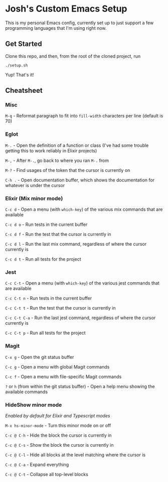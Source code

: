# Josh's Custom Emacs Setup

This is my personal Emacs config, currently set up to just support a
few programming languages that I'm using right now.

## Get Started

Clone this repo, and then, from the root of the cloned project, run

    ./setup.sh

Yup! That's it!

## Cheatsheet

### Misc

`M-q` - Reformat paragraph to fit into `fill-width` characters per
line (default is 70)

### Eglot

`M-.` - Open the definition of a function or class (I've had some
trouble getting this to work reliably in Elixir projects)

`M-,` - After `M-.`, go back to where you ran `M-.` from

`M-?` - Find usages of the token that the cursor is currently on

`C-h .` - Open documentation buffer, which shows the documentation for
whatever is under the cursor

### Elixir (Mix minor mode)

`C-c d` - Open a menu (with `which-key`) of the various mix commands
that are available

`C-c d o` - Run tests in the current buffer

`C-c d f` - Run the test that the cursor is currently in

`C-c d l` - Run the last mix command, regardless of where the cursor
currently is

`C-c d t` - Run all tests for the project

### Jest

`C-c C-t` - Open a menu (with `which-key`) of the various jest
commands that are available

`C-c C-t n` - Run tests in the current buffer

`C-c C-t t` - Run the test that the cursor is currently in

`C-c C-t C-a` - Run the last jest command, regardless of where the
cursor currently is

`C-c C-t p` - Run all tests for the project

### Magit

`C-x g` - Open the git status buffer

`C-c g` - Open a menu with global Magit commands

`C-c f` - Open a menu with file-specific Magit commands

`?` or `h` (from within the git status buffer) - Open a help menu
showing the available commands

### HideShow minor mode

_Enabled by default for Elixir and Typescript modes_

`M-x hs-minor-mode` - Turn this minor mode on or off

`C-c @ C-h` - Hide the block the cursor is currently in

`C-c @ C-s` - Show the block the cursor is currently in

`C-c @ C-l` - Hide all blocks at the level matching where the cursor is

`C-c @ C-a` - Expand everything

`C-c @ C-t` - Collapse all top-level blocks
